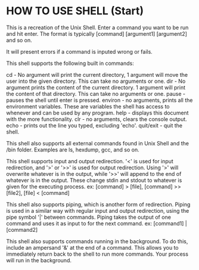 # HOW TO USE SHELL (Start)

This is a recreation of the Unix Shell.
Enter a command you want to be run and hit enter. The format is typically [command] [argument1] [argument2] and so on.

It will present errors if a command is inputed wrong or fails.

This shell supports the following built in commands:

cd - No argument will print the current directory, 1 argument will move the user into the given directory. This can take no arguments or one.
dir - No argument prints the content of the current directory. 1 argument will print the content of that directory. This can take no arguments or one.
pause - pauses the shell until enter is pressed.
environ - no arguments, prints all the environment variables. These are variables the shell has access to whenever and can be used by any program.
help - displays this document with the more functionality.
clr - no arguments, clears the console output.
echo - prints out the line you typed, excluding 'echo'.
quit/exit - quit the shell.

This shell also supports all external commands found in Unix Shell and the /bin folder. Examples are ls, hexdump, gcc, and so on.

This shell supports input and output redirection. '<' is used for input redirection, and '>' or '>>' is used for output redirection. 
Using '>' will overwrite whatever is in the output, while '>>' will append to the end of whatever is in the output. 
These change stdin and stdout to whatever is given for the executing process. ex: [command] > [file], [command] >> [file2], [file] < [command]

This shell also supports piping, which is another form of redirection. Piping is used in a similar way with regular input and output redirection, using the pipe symbol '|' between commands. Piping takes the output of one command and uses it as input to for the next command. ex: [command1] | [command2]

This shell also supports commands running in the background. To do this, include an ampersand '&' at the end of a command. This allows you to immediately return back to the shell to run more commands. Your process will run in the background.


